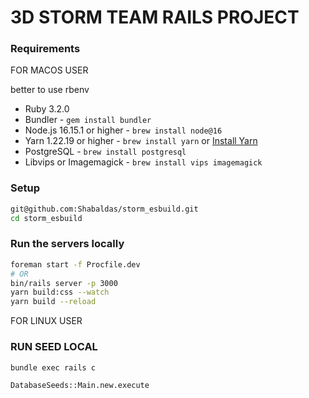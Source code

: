 # 3D STORM TEAM RAILS PROJECT

### Requirements

FOR MACOS USER

  better to use rbenv

  - Ruby 3.2.0
  - Bundler - `gem install bundler`
  - Node.js 16.15.1 or higher - `brew install node@16`
  - Yarn 1.22.19 or higher - `brew install yarn` or [Install Yarn](https://yarnpkg.com/en/docs/install)
  - PostgreSQL - `brew install postgresql`
  - Libvips or Imagemagick - `brew install vips imagemagick`

  ### Setup
  ```bash
  git@github.com:Shabaldas/storm_esbuild.git
  cd storm_esbuild
  ```
  ### Run the servers locally
  ```bash
  foreman start -f Procfile.dev
  # OR
  bin/rails server -p 3000
  yarn build:css --watch
  yarn build --reload
  ```
FOR LINUX USER

### RUN SEED LOCAL
  ```
  bundle exec rails c

  DatabaseSeeds::Main.new.execute
  ```
